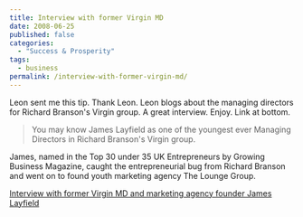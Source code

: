 ```yaml
---
title: Interview with former Virgin MD
date: 2008-06-25
published: false
categories:
  - "Success & Prosperity"
tags:
  - business
permalink: /interview-with-former-virgin-md/
---
```

Leon sent me this tip. Thank Leon. Leon blogs about the managing directors for Richard Branson's Virgin group. A great interview. Enjoy. Link at bottom.

>You may know James Layfield as one of the youngest ever Managing Directors in Richard Branson's Virgin group.

James, named in the Top 30 under 35 UK Entrepreneurs by Growing Business Magazine, caught the entrepreneurial bug from Richard Branson and went on to found youth marketing agency The Lounge Group.

[Interview with former Virgin MD and marketing agency founder James Layfield](http://www.leonbaileygreen.com/index.php/site/permalink/interview_virgin_marketing_lounge_group_james_layfield/)